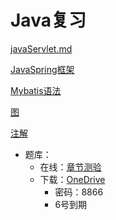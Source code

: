 # Java复习

[javaServlet.md](javaWeb.md)

[JavaSpring框架](JavaSpring框架.md)

[Mybatis语法](Mybatis语法.md)

[图](图.md)

[注解](注解.md)

- 题库：
  - 在线：[章节测验](章节测验.md)
  - 下载：[OneDrive](https://stbtbueducn-my.sharepoint.com/:f:/g/personal/1930201069_st_btbu_edu_cn/EiPAVlHc1GZPmgGc-X9qtdsBHzaZrH27xlrwDgomrCIPUQ?e=nuSRzh) 
    - 密码：8866
    - 6号到期
